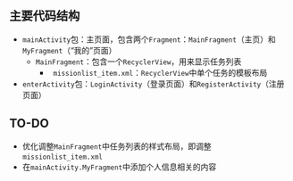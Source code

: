 ## 主要代码结构

- `mainActivity`包：主页面，包含两个`Fragment`：`MainFragment`（主页）和`MyFragment`（“我的”页面）
  - `MainFragment`：包含一个`RecyclerView`，用来显示任务列表
    - ` missionlist_item.xml`：`RecyclerView`中单个任务的模板布局
- `enterActivity`包：`LoginActivity`（登录页面）和`RegisterActivity`（注册页面）


## TO-DO

- 优化调整`MainFragment`中任务列表的样式布局，即调整`missionlist_item.xml`
- 在`mainActivity.MyFragment`中添加个人信息相关的内容